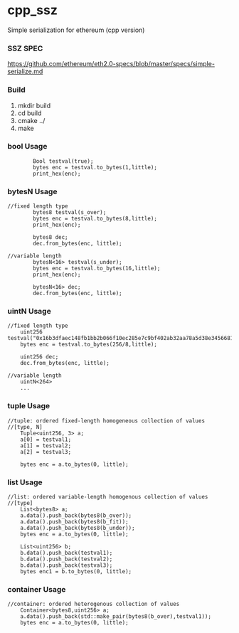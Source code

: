 # cpp_ssz
Simple serialization for ethereum (cpp version)

### SSZ SPEC
https://github.com/ethereum/eth2.0-specs/blob/master/specs/simple-serialize.md

### Build
1. mkdir build
2. cd build
3. cmake ../
4. make

### bool Usage
```
        Bool testval(true);
        bytes enc = testval.to_bytes(1,little);
        print_hex(enc);
```
### bytesN Usage
```
//fixed length type
        bytes8 testval(s_over);
        bytes enc = testval.to_bytes(8,little);
        print_hex(enc);

        bytes8 dec;
        dec.from_bytes(enc, little);

//variable length
        bytesN<16> testval(s_under);
        bytes enc = testval.to_bytes(16,little);
        print_hex(enc);

        bytesN<16> dec;
        dec.from_bytes(enc, little);
```

### uintN Usage
```
//fixed length type
    uint256 testval("0x16b3dfaec148fb1bb2b066f10ec285e7c9bf402ab32aa78a5d38e34566810cd2");
    bytes enc = testval.to_bytes(256/8,little);

    uint256 dec;
    dec.from_bytes(enc, little);

//variable length
    uintN<264> 
    ...
```

### tuple Usage
```
//tuple: ordered fixed-length homogeneous collection of values
//[type, N]
    Tuple<uint256, 3> a;
    a[0] = testval1;
    a[1] = testval2;
    a[2] = testval3;

    bytes enc = a.to_bytes(0, little);
```

### list Usage
```
//list: ordered variable-length homogenous collection of values
//[type]
    List<bytes8> a;
    a.data().push_back(bytes8(b_over));
    a.data().push_back(bytes8(b_fit));
    a.data().push_back(bytes8(b_under));
    bytes enc = a.to_bytes(0, little);

    List<uint256> b;
    b.data().push_back(testval1);
    b.data().push_back(testval2);
    b.data().push_back(testval3);
    bytes enc1 = b.to_bytes(0, little);
```

### container Usage
```
//container: ordered heterogenous collection of values
    Container<bytes8,uint256> a; 
    a.data().push_back(std::make_pair(bytes8(b_over),testval1));
    bytes enc = a.to_bytes(0, little);
```
